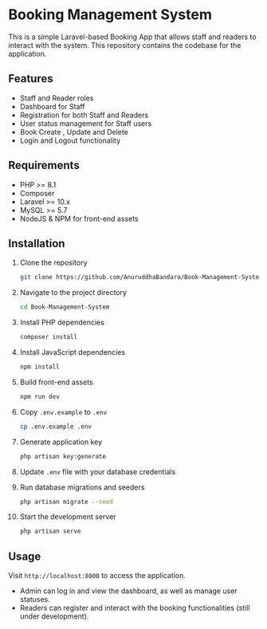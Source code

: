 # Booking Management System

This is a simple Laravel-based Booking App that allows staff and readers to interact with the system. This repository contains the codebase for the application.

## Features

- Staff and Reader roles
- Dashboard for Staff
- Registration for both Staff and Readers
- User status management for Staff users
- Book Create , Update and Delete 
- Login and Logout functionality

## Requirements

- PHP >= 8.1
- Composer
- Laravel >= 10.x
- MySQL >= 5.7
- NodeJS & NPM for front-end assets

## Installation

1. Clone the repository

    ```bash
    git clone https://github.com/AnuruddhaBandara/Book-Management-System.git
    ```

2. Navigate to the project directory

    ```bash
    cd Book-Management-System
    ```

3. Install PHP dependencies

    ```bash
    composer install
    ```

4. Install JavaScript dependencies

    ```bash
    npm install
    ```

5. Build front-end assets

    ```bash
    npm run dev
    ```

6. Copy `.env.example` to `.env`

    ```bash
    cp .env.example .env
    ```

7. Generate application key

    ```bash
    php artisan key:generate
    ```

8. Update `.env` file with your database credentials

9. Run database migrations and seeders

    ```bash
    php artisan migrate --seed
    ```

10. Start the development server

    ```bash
    php artisan serve
    ```

## Usage

Visit `http://localhost:8000` to access the application.

- Admin can log in and view the dashboard, as well as manage user statuses.
- Readers can register and interact with the booking functionalities (still under development).

